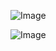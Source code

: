 ![Image](https://github.com/user-attachments/assets/126ae136-a183-47a6-a702-a2c1d18194ac)

![Image](https://github.com/user-attachments/assets/50e59a42-edb8-44d0-ba3a-cd90fbaaf472)
